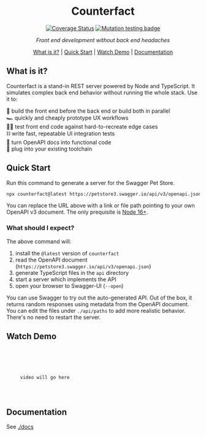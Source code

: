 <div align="center">

# Counterfact

[![Coverage Status](https://coveralls.io/repos/github/pmcelhaney/counterfact/badge.svg)](https://coveralls.io/github/pmcelhaney/counterfact) [![Mutation testing badge](https://img.shields.io/endpoint?style=flat&url=https%3A%2F%2Fbadge-api.stryker-mutator.io%2Fgithub.com%2Fpmcelhaney%2Fcounterfact%2Fmain)](https://dashboard.stryker-mutator.io/reports/github.com/pmcelhaney/counterfact/main)

_Front end development without back end headaches_

[What is it?](#what-is-it) | [Quick Start](#quick-start) | [Watch Demo](#watch-demo) | [Documentation](#documentation)

</div>

## What is it?

Counterfact is a stand-in REST server powered by Node and TypeScript. It simulates complex back end behavior without running the whole stack. Use it to:

💪 build the front end before the back end or build both in parallel<br>
🏎️ quickly and cheaply prototype UX workflows<br>
🧑‍🔬 test front end code against hard-to-recreate edge cases<br>
⛓️ write fast, repeatable UI integration tests<br>
🎉 turn OpenAPI docs into functional code<br>
🔌 plug into your existing toolchain<br>

## Quick Start

Run this command to generate a server for the Swagger Pet Store.

```sh copy
npx counterfact@latest https://petstore3.swagger.io/api/v3/openapi.json api --open
```

You can replace the URL above with a link or file path pointing to your own OpenAPI v3 document. The only prequisite is [Node 16+](https://nodejs.org/en/).

### What should I expect?

The above command will:

1. install the `@latest` version of `counterfact`
2. read the OpenAPI document (`https://petstore3.swagger.io/api/v3/openapi.json`)
3. generate TypeScript files in the `api` directory
4. start a server which implements the API
5. open your browser to Swagger-UI (`--open`)

You can use Swagger to try out the auto-generated API. Out of the box, it returns random responses using metadata from the OpenAPI document. You can edit the files under `./api/paths` to add more realistic behavior. There's no need to restart the server.

## Watch Demo

```





     video will go here




```

## Documentation

See [./docs](./docs/usage.md)
